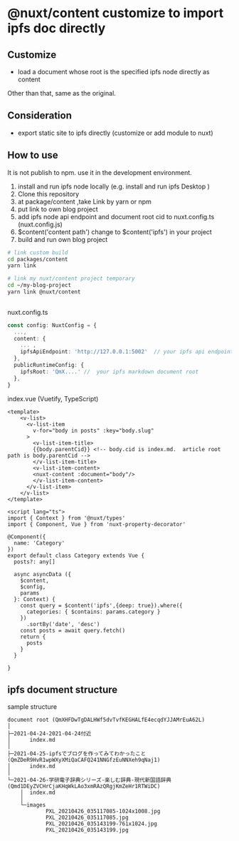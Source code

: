 
# @nuxt/content customize to import ipfs doc directly


## Customize

- load a document whose root is the specified ipfs node directly as content

Other than that, same as the original.

## Consideration

- export static site to ipfs directly (customize or add module to nuxt)

## How to use

It is not publish to npm. use it in the development environment.

1. install and run ipfs node locally (e.g. install and run ipfs Desktop )
2. Clone this repository
3. at package/content ,take Link by yarn or npm
4. put link to own blog project
5. add ipfs node api endpoint and document root cid to nuxt.config.ts (nuxt.config.js)
6. $content('content path') change to $content('ipfs') in your project
7. build and run own blog project 

```bash
# link custom build
cd packages/content
yarn link

# link my nuxt/content project temporary
cd ~/my-blog-project
yarn link @nuxt/content
    
```

nuxt.config.ts
```ts
const config: NuxtConfig = {
  ...,
  content: {
    ... ,
    ipfsApiEndpoint: 'http://127.0.0.1:5002'  // your ipfs api endpoint (see ipfs node status)
  },
  publicRuntimeConfig: {
    ipfsRoot: 'QmX....' //  your ipfs markdown document root
  },
}
```

index.vue (Vuetify, TypeScript)
```vue
<template>
    <v-list>
      <v-list-item
        v-for="body in posts" :key="body.slug"
      >
        <v-list-item-title>
        {{body.parentCid}} <!-- body.cid is index.md.  article root path is body.parentCid -->
        </v-list-item-title>
        <v-list-item-content>
        <nuxt-content :document="body"/>
        </v-list-item-content>
      </v-list-item>
    </v-list>
</template>

<script lang="ts">
import { Context } from '@nuxt/types'
import { Component, Vue } from 'nuxt-property-decorator'

@Component({
  name: 'Category'
})
export default class Category extends Vue {
  posts?: any[]

  async asyncData ({
    $content,
    $config,
    params
  }: Context) {
    const query = $content('ipfs',{deep: true}).where({
      categories: { $contains: params.category }
    })
      .sortBy('date', 'desc')
    const posts = await query.fetch()
    return {
      posts
    }
  }

}

```

## ipfs document structure

sample structure  

```
document root (QmXHFDwTgDALHWf5dvTvfKEGHALfE4ecqdYJJAMrEuA62L)
│  
├─2021-04-24-2021-04-24付近
│      index.md
│      
├─2021-04-25-ipfsでブログを作ってみてわかったこと (QmZDeR9HvR1wpWXyXMiQaCAFQ241NNGfzEuNNXeh9qNaj1)
│      index.md
│      
└─2021-04-26-学研電子辞典シリーズ-楽しむ辞典-現代新国語辞典 (Qmd1DEyZVCHrCjaKHqWkLAo3xmRAzQRgjKmZeHr1RTWiDC)
    │  index.md
    │  
    └─images
            PXL_20210426_035117085-1024x1008.jpg
            PXL_20210426_035117085.jpg
            PXL_20210426_035143199-761x1024.jpg
            PXL_20210426_035143199.jpg


```
